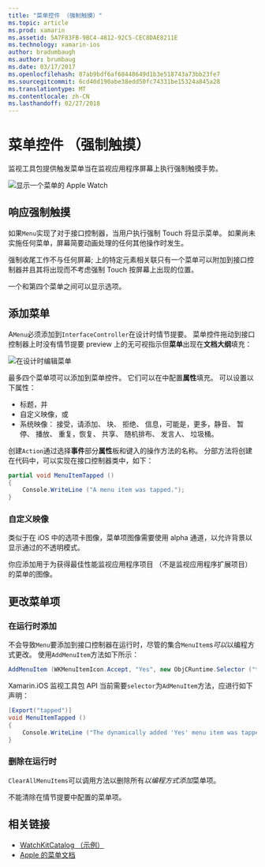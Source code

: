 ```yaml
---
title: "菜单控件 （强制触摸）"
ms.topic: article
ms.prod: xamarin
ms.assetid: 5A7F83FB-9BC4-4812-92C5-CEC8DAE8211E
ms.technology: xamarin-ios
author: bradumbaugh
ms.author: brumbaug
ms.date: 03/17/2017
ms.openlocfilehash: 87ab9bdf6af68448649d1b3e518743a73bb23fe7
ms.sourcegitcommit: 6cd40d190abe38edd50fc74331be15324a845a28
ms.translationtype: MT
ms.contentlocale: zh-CN
ms.lasthandoff: 02/27/2018
---
```

# <a name="menu-control-force-touch"></a>菜单控件 （强制触摸）

监视工具包提供触发菜单当在监视应用程序屏幕上执行强制触摸手势。

![](menu-images/menu.png "显示一个菜单的 Apple Watch")
<!-- watch image courtesy of http://infinitapps.com/bezel/ -->

## <a name="responding-to-force-touch"></a>响应强制触摸

如果`Menu`实现了对于接口控制器，当用户执行强制 Touch 将显示菜单。 如果尚未实施任何菜单，屏幕简要动画处理的任何其他操作时发生。

强制收尾工作不与任何屏幕; 上的特定元素相关联只有一个菜单可以附加到接口控制器并且其将出现而不考虑强制 Touch 按屏幕上出现的位置。

一个和第四个菜单之间可以显示选项。


## <a name="adding-a-menu"></a>添加菜单

A`Menu`必须添加到`InterfaceController`在设计时情节提要。 菜单控件拖动到接口控制器上时没有情节提要 preview 上的无可视指示但**菜单**出现在**文档大纲**填充：

![](menu-images/menu-action.png "在设计时编辑菜单")

最多四个菜单项可以添加到菜单控件。 它们可以在中配置**属性**填充。 可以设置以下属性：

- 标题，并
- 自定义映像，或
- 系统映像： 接受，请添加、 块、 拒绝、 信息，可能是，更多，静音、 暂停、 播放、 重复，恢复、 共享、 随机排布、 发言人、 垃圾桶。

创建`Action`通过选择**事件**部分**属性**板和键入的操作方法的名称。 分部方法将创建在代码中，可以实现在接口控制器类中，如下：

```csharp
partial void MenuItemTapped ()
{
    Console.WriteLine ("A menu item was tapped.");
}
```

### <a name="custom-images"></a>自定义映像

类似于在 iOS 中的选项卡图像，菜单项图像需要使用 alpha 通道，以允许背景以显示通过的不透明模式。

你应添加用于为获得最佳性能监视应用程序项目 （不是监视应用程序扩展项目） 的菜单的图像。


## <a name="changing-the-menu-items"></a>更改菜单项

<!--
### Design Time Items

Menu items added the the storyboard can be shown and hidden programmatically.
-->

### <a name="adding-at-runtime"></a>在运行时添加

不会导致`Menu`要添加到接口控制器在运行时，尽管的集合`MenuItem`s*可以*以编程方式更改。
使用`AddMenuItem`方法如下所示：

```csharp
AddMenuItem (WKMenuItemIcon.Accept, "Yes", new ObjCRuntime.Selector ("tapped"));
```

Xamarin.iOS 监视工具包 API 当前需要`selector`为`AdMenuItem`方法，应进行如下声明：

```csharp
[Export("tapped")]
void MenuItemTapped ()
{
    Console.WriteLine ("The dynamically added 'Yes' menu item was tapped.");
}
```

### <a name="removing-at-runtime"></a>删除在运行时

`ClearAllMenuItems`可以调用方法以删除所有*以编程方式添加*菜单项。

不能清除在情节提要中配置的菜单项。



## <a name="related-links"></a>相关链接

- [WatchKitCatalog （示例）](https://developer.xamarin.com/samples/monotouch/watchOS/WatchKitCatalog/)
- [Apple 的菜单文档](https://developer.apple.com/library/prerelease/ios/documentation/General/Conceptual/WatchKitProgrammingGuide/Menus.html)
